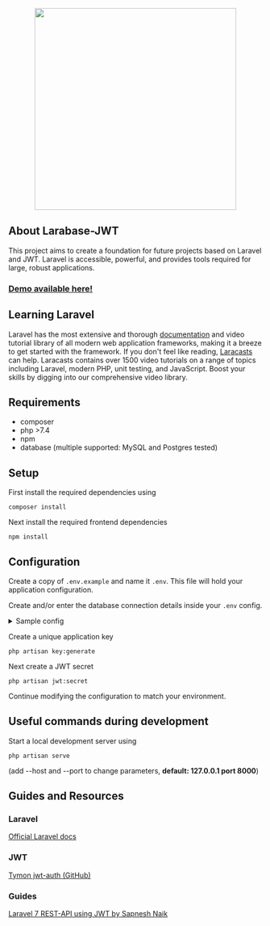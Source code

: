<p align="center"><img src="https://res.cloudinary.com/dtfbvvkyp/image/upload/v1566331377/laravel-logolockup-cmyk-red.svg" width="400"></p>

## About Larabase-JWT

This project aims to create a foundation for future projects based on Laravel and JWT.
Laravel is accessible, powerful, and provides tools required for large, robust applications.

### [Demo available here!](https://larastruct.herokuapp.com/)

## Learning Laravel

Laravel has the most extensive and thorough [documentation](https://laravel.com/docs) and video tutorial library of all modern web application frameworks, making it a breeze to get started with the framework. 
If you don't feel like reading, [Laracasts](https://laracasts.com) can help. Laracasts contains over 1500 video tutorials on a range of topics including Laravel, modern PHP, unit testing, and JavaScript. Boost your skills by digging into our comprehensive video library.

## Requirements
* composer
* php >7.4
* npm
* database (multiple supported: MySQL and Postgres tested)

## Setup

First install the required dependencies using
```
composer install
```

Next install the required frontend dependencies
```
npm install
```
## Configuration
Create a copy of `.env.example` and name it `.env`. This file will hold your application configuration.

Create and/or enter the database connection details inside your `.env` config.

<details>
    <summary>Sample config</summary>
    
    DB_CONNECTION=mysql
    DB_HOST=127.0.0.1
    DB_PORT=3306
    DB_DATABASE=laravel
    DB_USERNAME=root
    DB_PASSWORD=XXX
</details> 

Create a unique application key
```
php artisan key:generate
```

Next create a JWT secret
```
php artisan jwt:secret
```

Continue modifying the configuration to match your environment.

## Useful commands during development

Start a local development server using
```
php artisan serve
```
(add --host and --port to change parameters, **default: 127.0.0.1 port 8000**)

## Guides and Resources

### Laravel

[Official Laravel docs](https://laravel.com/docs/7.x)
### JWT

[Tymon jwt-auth (GitHub)](https://github.com/tymondesigns/jwt-auth)

### Guides
[Laravel 7 REST-API using JWT by Sapnesh Naik](https://codezen.io/laravel-7-rest-api-using-jwt-authentication/)

